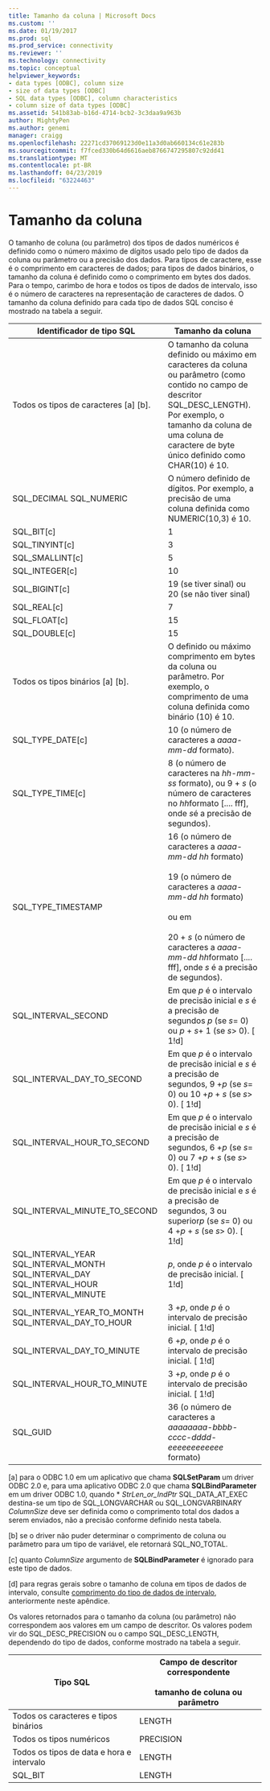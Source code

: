 ```yaml
---
title: Tamanho da coluna | Microsoft Docs
ms.custom: ''
ms.date: 01/19/2017
ms.prod: sql
ms.prod_service: connectivity
ms.reviewer: ''
ms.technology: connectivity
ms.topic: conceptual
helpviewer_keywords:
- data types [ODBC], column size
- size of data types [ODBC]
- SQL data types [ODBC], column characteristics
- column size of data types [ODBC]
ms.assetid: 541b83ab-b16d-4714-bcb2-3c3daa9a963b
author: MightyPen
ms.author: genemi
manager: craigg
ms.openlocfilehash: 22271cd37069123d0e11a3d0ab660134c61e283b
ms.sourcegitcommit: f7fced330b64d6616aeb8766747295807c92dd41
ms.translationtype: MT
ms.contentlocale: pt-BR
ms.lasthandoff: 04/23/2019
ms.locfileid: "63224463"
---
```

# <a name="column-size"></a>Tamanho da coluna
O tamanho de coluna (ou parâmetro) dos tipos de dados numéricos é definido como o número máximo de dígitos usado pelo tipo de dados da coluna ou parâmetro ou a precisão dos dados. Para tipos de caractere, esse é o comprimento em caracteres de dados; para tipos de dados binários, o tamanho da coluna é definido como o comprimento em bytes dos dados. Para o tempo, carimbo de hora e todos os tipos de dados de intervalo, isso é o número de caracteres na representação de caracteres de dados. O tamanho da coluna definido para cada tipo de dados SQL conciso é mostrado na tabela a seguir.  
  
|Identificador de tipo SQL|Tamanho da coluna|  
|-------------------------|-----------------|  
|Todos os tipos de caracteres [a] [b].|O tamanho da coluna definido ou máximo em caracteres da coluna ou parâmetro (como contido no campo de descritor SQL_DESC_LENGTH). Por exemplo, o tamanho da coluna de uma coluna de caractere de byte único definido como CHAR(10) é 10.|  
|SQL_DECIMAL SQL_NUMERIC|O número definido de dígitos. Por exemplo, a precisão de uma coluna definida como NUMERIC(10,3) é 10.|  
|SQL_BIT[c]|1|  
|SQL_TINYINT[c]|3|  
|SQL_SMALLINT[c]|5|  
|SQL_INTEGER[c]|10|  
|SQL_BIGINT[c]|19 (se tiver sinal) ou 20 (se não tiver sinal)|  
|SQL_REAL[c]|7|  
|SQL_FLOAT[c]|15|  
|SQL_DOUBLE[c]|15|  
|Todos os tipos binários [a] [b].|O definido ou máximo comprimento em bytes da coluna ou parâmetro. Por exemplo, o comprimento de uma coluna definida como binário (10) é 10.|  
|SQL_TYPE_DATE[c]|10 (o número de caracteres a *aaaa-mm-dd* formato).|  
|SQL_TYPE_TIME[c]|8 (o número de caracteres na *hh-mm-ss* formato), ou 9 + *s* (o número de caracteres no *hh*formato [.... fff], onde *s*é a precisão de segundos).|  
|SQL_TYPE_TIMESTAMP|16 (o número de caracteres a *aaaa-mm-dd hh* formato)<br /><br /> 19 (o número de caracteres a *aaaa-mm-dd* *hh* formato)<br /><br /> ou em<br /><br /> 20 + *s* (o número de caracteres a *aaaa-mm-dd hh*formato [.... fff], onde *s* é a precisão de segundos).|  
|SQL_INTERVAL_SECOND|Em que *p* é o intervalo de precisão inicial e *s* é a precisão de segundos *p* (se *s*= 0) ou *p* + *s*+ 1 (se *s*> 0). [ 1!d]|  
|SQL_INTERVAL_DAY_TO_SECOND|Em que *p* é o intervalo de precisão inicial e *s* é a precisão de segundos, 9 +*p* (se *s*= 0) ou 10 +*p* + *s* (se *s*> 0). [ 1!d]|  
|SQL_INTERVAL_HOUR_TO_SECOND|Em que *p* é o intervalo de precisão inicial e *s* é a precisão de segundos, 6 +*p* (se *s*= 0) ou 7 +*p* + *s* (se *s*> 0). [ 1!d]|  
|SQL_INTERVAL_MINUTE_TO_SECOND|Em que *p* é o intervalo de precisão inicial e *s* é a precisão de segundos, 3 ou superior*p* (se *s*= 0) ou 4 +*p* + *s* (se *s*> 0). [ 1!d]|  
|SQL_INTERVAL_YEAR  SQL_INTERVAL_MONTH SQL_INTERVAL_DAY SQL_INTERVAL_HOUR SQL_INTERVAL_MINUTE|*p*, onde *p* é o intervalo de precisão inicial. [ 1!d]|  
|SQL_INTERVAL_YEAR_TO_MONTH SQL_INTERVAL_DAY_TO_HOUR|3 +*p*, onde *p* é o intervalo de precisão inicial. [ 1!d]|  
|SQL_INTERVAL_DAY_TO_MINUTE|6 +*p*, onde *p* é o intervalo de precisão inicial. [ 1!d]|  
|SQL_INTERVAL_HOUR_TO_MINUTE|3 +*p*, onde *p* é o intervalo de precisão inicial. [ 1!d]|  
|SQL_GUID|36 (o número de caracteres a *aaaaaaaa-bbbb-cccc-dddd-eeeeeeeeeeee* formato)|  
  
 [a] para o ODBC 1.0 em um aplicativo que chama **SQLSetParam** um driver ODBC 2.0 e, para uma aplicativo ODBC 2.0 que chama **SQLBindParameter** em um driver ODBC 1.0, quando \*  *StrLen_or_IndPtr* SQL_DATA_AT_EXEC destina-se um tipo de SQL_LONGVARCHAR ou SQL_LONGVARBINARY *ColumnSize* deve ser definida como o comprimento total dos dados a serem enviados, não a precisão conforme definido nesta tabela.  
  
 [b] se o driver não puder determinar o comprimento de coluna ou parâmetro para um tipo de variável, ele retornará SQL_NO_TOTAL.  
  
 [c] quanto *ColumnSize* argumento de **SQLBindParameter** é ignorado para este tipo de dados.  
  
 [d] para regras gerais sobre o tamanho de coluna em tipos de dados de intervalo, consulte [comprimento do tipo de dados de intervalo](../../../odbc/reference/appendixes/interval-data-type-length.md), anteriormente neste apêndice.  
  
 Os valores retornados para o tamanho da coluna (ou parâmetro) não correspondem aos valores em um campo de descritor. Os valores podem vir do SQL_DESC_PRECISION ou o campo SQL_DESC_LENGTH, dependendo do tipo de dados, conforme mostrado na tabela a seguir.  
  
|Tipo SQL|Campo de descritor correspondente<br /><br /> tamanho de coluna ou parâmetro|  
|--------------|--------------------------------------------------------------------|  
|Todos os caracteres e tipos binários|LENGTH|  
|Todos os tipos numéricos|PRECISION|  
|Todos os tipos de data e hora e intervalo|LENGTH|  
|SQL_BIT|LENGTH|
